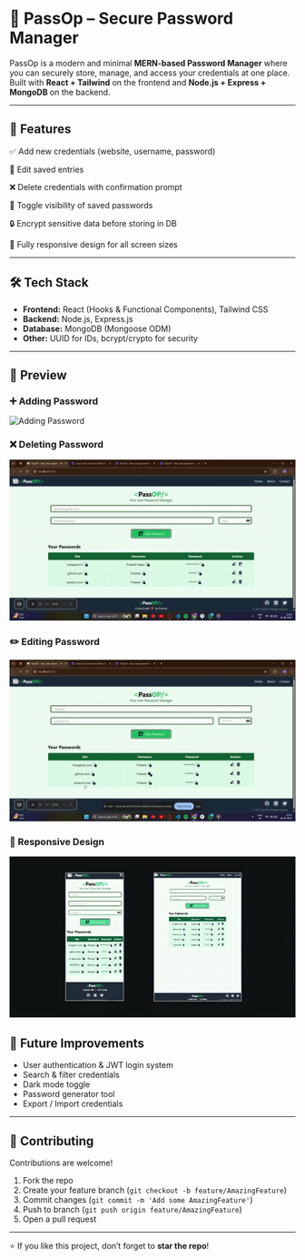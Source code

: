 # 🔐 PassOp – Secure Password Manager  

PassOp is a modern and minimal **MERN-based Password Manager** where you can securely store, manage, and access your credentials at one place.  
Built with **React + Tailwind** on the frontend and **Node.js + Express + MongoDB** on the backend.

---

## 🚀 Features

✅ Add new credentials (website, username, password)  

📝 Edit saved entries  

❌ Delete credentials with confirmation prompt  

👀 Toggle visibility of saved passwords  

🔒 Encrypt sensitive data before storing in DB  

📱 Fully responsive design for all screen sizes  

---

## 🛠️ Tech Stack

- **Frontend:** React (Hooks & Functional Components), Tailwind CSS  
- **Backend:** Node.js, Express.js  
- **Database:** MongoDB (Mongoose ODM)  
- **Other:** UUID for IDs, bcrypt/crypto for security  

---

## 📸 Preview

### ➕ Adding Password

![Adding Password](Screenshots/Adding.gif)

### ❌ Deleting Password

![Deleting Password](Screenshots/Delete.gif)

### ✏️ Editing Password

![Editing Password](Screenshots/Editing.gif)

### 📱 Responsive Design

![Responsive Design](Screenshots/Responsive.png)

## 🔧 Future Improvements

- User authentication & JWT login system  
- Search & filter credentials  
- Dark mode toggle  
- Password generator tool  
- Export / Import credentials  

---

## 🤝 Contributing

Contributions are welcome!  
1. Fork the repo  
2. Create your feature branch (`git checkout -b feature/AmazingFeature`)  
3. Commit changes (`git commit -m 'Add some AmazingFeature'`)  
4. Push to branch (`git push origin feature/AmazingFeature`)  
5. Open a pull request  

---

⭐ If you like this project, don’t forget to **star the repo**!

